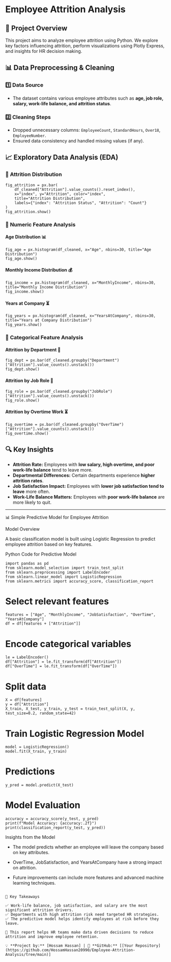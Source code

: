 # Employee Attrition Analysis

## 📌 Project Overview

This project aims to analyze employee attrition using Python. 
We explore key factors influencing attrition, perform visualizations using Plotly Express, and insights for HR decision making.

## 📊 Data Preprocessing & Cleaning

### 1️⃣ **Data Source**

- The dataset contains various employee attributes such as **age, job role, salary, work-life balance, and attrition status**.

### 2️⃣ **Cleaning Steps**

- Dropped unnecessary columns: `EmployeeCount`, `StandardHours`, `Over18`, `EmployeeNumber`.
- Ensured data consistency and handled missing values (if any).

## 📈 Exploratory Data Analysis (EDA)

### 🔹 **Attrition Distribution**

```
fig_attrition = px.bar(
    df_cleaned["Attrition"].value_counts().reset_index(),
    x="index", y="Attrition", color="index",
    title="Attrition Distribution",
    labels={"index": "Attrition Status", "Attrition": "Count"}
)
fig_attrition.show()
```

### 🔹 **Numeric Feature Analysis**

#### Age Distribution 📊

```
fig_age = px.histogram(df_cleaned, x="Age", nbins=30, title="Age Distribution")
fig_age.show()
```

#### Monthly Income Distribution 💰

```
fig_income = px.histogram(df_cleaned, x="MonthlyIncome", nbins=30, title="Monthly Income Distribution")
fig_income.show()
```

#### Years at Company ⏳

```
fig_years = px.histogram(df_cleaned, x="YearsAtCompany", nbins=30, title="Years at Company Distribution")
fig_years.show()
```

### 🔹 **Categorical Feature Analysis**

#### Attrition by Department 🏢

```
fig_dept = px.bar(df_cleaned.groupby("Department")["Attrition"].value_counts().unstack())
fig_dept.show()
```

#### Attrition by Job Role 👔

```
fig_role = px.bar(df_cleaned.groupby("JobRole")["Attrition"].value_counts().unstack())
fig_role.show()
```

#### Attrition by Overtime Work ⏳

```
fig_overtime = px.bar(df_cleaned.groupby("OverTime")["Attrition"].value_counts().unstack())
fig_overtime.show()
```

## 🔍 Key Insights

- **Attrition Rate:** Employees with **low salary, high overtime, and poor work-life balance** tend to leave more.
- **Departmental Differences:** Certain departments experience **higher attrition rates**.
- **Job Satisfaction Impact:** Employees with **lower job satisfaction tend to leave** more often.
- **Work-Life Balance Matters:** Employees with **poor work-life balance** are more likely to quit.
---

📊 Simple Predictive Model for Employee Attrition 

Model Overview

A basic classification model is built using Logistic Regression to predict employee attrition based on key features.

Python Code for Predictive Model
```
import pandas as pd
from sklearn.model_selection import train_test_split
from sklearn.preprocessing import LabelEncoder
from sklearn.linear_model import LogisticRegression
from sklearn.metrics import accuracy_score, classification_report
```

# Select relevant features
```
features = ["Age", "MonthlyIncome", "JobSatisfaction", "OverTime", "YearsAtCompany"]
df = df[features + ["Attrition"]]
```

# Encode categorical variables
```
le = LabelEncoder()
df["Attrition"] = le.fit_transform(df["Attrition"])
df["OverTime"] = le.fit_transform(df["OverTime"])
```

# Split data
```
X = df[features]
y = df["Attrition"]
X_train, X_test, y_train, y_test = train_test_split(X, y, test_size=0.2, random_state=42)
```

# Train Logistic Regression Model
```
model = LogisticRegression()
model.fit(X_train, y_train)
```

# Predictions
```
y_pred = model.predict(X_test)
```

# Model Evaluation
```
accuracy = accuracy_score(y_test, y_pred)
print(f"Model Accuracy: {accuracy:.2f}")
print(classification_report(y_test, y_pred))
```

Insights from the Model

- The model predicts whether an employee will leave the company based on key attributes.

- OverTime, JobSatisfaction, and YearsAtCompany have a strong impact on attrition.

- Future improvements can include more features and advanced machine learning techniques.
```

📝 Key Takeaways

✅ Work-life balance, job satisfaction, and salary are the most significant attrition drivers.
✅ Departments with high attrition risk need targeted HR strategies.
✅ The predictive model helps identify employees at risk before they leave.

📌 This report helps HR teams make data driven decisions to reduce attrition and improve employee retention.

💡 **Project by:** [Hossam Hassan] | 🔗 **GitHub:** [[Your Repository](https://github.com/HossamHassan20990/Employee-Attrition-Analysis/tree/main)]


